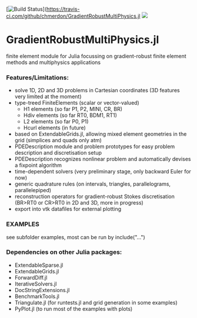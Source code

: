 [![Build Status](https://travis-ci.com/github/chmerdon/GradientRobustMultiPhysics.jl/master.svg?label=Linux+MacOSX+Windows)](https://travis-ci.com/github/chmerdon/GradientRobustMultiPhysics.jl
[![](https://img.shields.io/badge/docs-stable-blue.svg)](https://chmerdon.github.io/GradientRobustMultiPhysics.jl)

# GradientRobustMultiPhysics.jl

finite element module for Julia focussing on gradient-robust finite element methods and multiphysics applications


### Features/Limitations:
- solve 1D, 2D and 3D problems in Cartesian coordinates (3D features very limited at the moment)
- type-treed FiniteElements (scalar or vector-valued)
    - H1 elements (so far P1, P2, MINI, CR, BR)
    - Hdiv elements (so far RT0, BDM1, RT1)
    - L2 elements (so far P0, P1)
    - Hcurl elements (in future)
- based on ExtendableGrids.jl, allowing mixed element geometries in the grid (simplices and quads only atm)
- PDEDescription module and problem prototypes for easy problem description and discretisation setup
- PDEDescription recognizes nonlinear problem and automatically devises a fixpoint algorithm
- time-dependent solvers (very preliminary stage, only backward Euler for now)
- generic quadrature rules (on intervals, triangles, parallelograms, parallelepiped)
- reconstruction operators for gradient-robust Stokes discretisation (BR>RT0 or CR>RT0 in 2D and 3D, more in progress)
- export into vtk datafiles for external plotting


### EXAMPLES 
see subfolder examples, most can be run by include("...")


### Dependencies on other Julia packages:
- ExtendableSparse.jl
- ExtendableGrids.jl
- ForwardDiff.jl
- IterativeSolvers.jl
- DocStringExtensions.jl
- BenchmarkTools.jl
- Triangulate.jl (for runtests.jl and grid generation in some examples)
- PyPlot.jl (to run most of the examples with plots)
